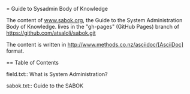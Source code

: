 = Guide to Sysadmin Body of Knowledge

The content of www.sabok.org, the Guide to the System Administration Body of Knowledge.
lives in the "gh-pages" (GitHub Pages) branch of https://github.com/atsaloli/sabok.git

The content is written in http://www.methods.co.nz/asciidoc/[AsciiDoc] format.

== Table of Contents

field.txt:: What is System Administration?

sabok.txt:: Guide to the SABOK

